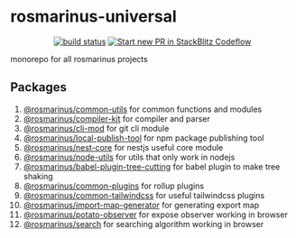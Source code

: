 # rosmarinus-universal

<p align="center">
  <a href="https://github.com/rosmarinus-project/rosmarinus-universal/actions/workflows/publish.yml"><img src="https://github.com/rosmarinus-project/rosmarinus-universal/actions/workflows/publish.yml/badge.svg" alt="build status"></a>
  <a href="https://pr.new/rosmarinus-project/rosmarinus-universal"><img src="https://developer.stackblitz.com/img/start_pr_dark_small.svg" alt="Start new PR in StackBlitz Codeflow"></a>
</p>

monorepo for all rosmarinus projects

## Packages
1. [@rosmarinus/common-utils](./packages/common/common-utils/README.md) for common functions and modules
2. [@rosmarinus/compiler-kit](./packages/common/compiler-kit/README.md) for compiler and parser
3. [@rosmarinus/cli-mod](./packages/node/cli-mod/README.md) for git cli module
4. [@rosmarinus/local-publish-tool](./packages/node/local-publish-tool/README.md) for npm package publishing tool
5. [@rosmarinus/nest-core](./packages/node/nest-core/README.md) for nestjs useful core module
6. [@rosmarinus/node-utils](./packages/node/node-utils/README.md) for utils that only work in nodejs
7. [@rosmarinus/babel-plugin-tree-cutting](./packages/pack/babel-plugin-tree-cutting/README.md) for babel plugin to make tree shaking
8. [@rosmarinus/common-plugins](./packages/pack/common-plugins/README.md) for rollup plugins
9. [@rosmarinus/common-tailwindcss](./packages/pack/common-tailwindcss/README.md) for useful tailwindcss plugins
10. [@rosmarinus/import-map-generator](./packages/pack/import-map-generator/README.md) for generating export map
11. [@rosmarinus/potato-observer](./packages/web/potato-observer/README.md) for expose observer working in browser
12. [@rosmarinus/search](./packages/web/search/README.md) for searching algorithm working in browser